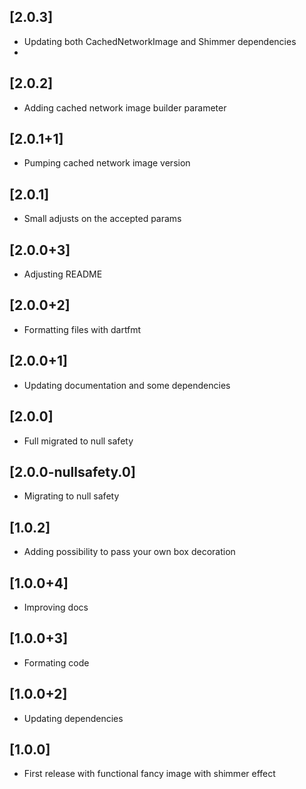 ## [2.0.3]
- Updating both CachedNetworkImage and Shimmer dependencies
- 
## [2.0.2]
- Adding cached network image builder parameter

## [2.0.1+1]
- Pumping cached network image version

## [2.0.1]
- Small adjusts on the accepted params

## [2.0.0+3]
- Adjusting README

## [2.0.0+2]
- Formatting files with dartfmt

## [2.0.0+1]
- Updating documentation and some dependencies

## [2.0.0]
- Full migrated to null safety

## [2.0.0-nullsafety.0]
- Migrating to null safety

## [1.0.2]
- Adding possibility to pass your own box decoration

## [1.0.0+4]
- Improving docs

## [1.0.0+3]
- Formating code

## [1.0.0+2]
- Updating dependencies

## [1.0.0]

- First release with functional fancy image with shimmer effect
